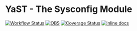 # YaST - The Sysconfig Module #

[![Workflow Status](https://github.com/yast/yast-sysconfig/workflows/CI/badge.svg?branch=master)](
https://github.com/yast/yast-sysconfig/actions?query=branch%3Amaster)
[![OBS](https://github.com/yast/yast-sysconfig/actions/workflows/submit.yml/badge.svg)](https://github.com/yast/yast-sysconfig/actions/workflows/submit.yml)
[![Coverage Status](https://img.shields.io/coveralls/yast/yast-sysconfig.svg)](https://coveralls.io/r/yast/yast-sysconfig?branch=master)
[![inline docs](http://inch-ci.org/github/yast/yast-sysconfig.svg?branch=master)](http://inch-ci.org/github/yast/yast-sysconfig)

